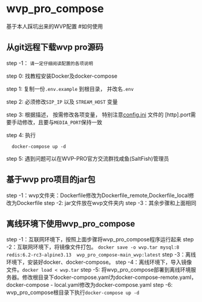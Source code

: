 # wvp_pro_compose
基于本人踩坑出来的WVP配置
#如何使用

## 从git远程下载wvp pro源码
  step -1： ``请一定仔细阅读配置的各项说明``
  
  step 0: 找教程安装Docker及docker-compose

  step 1: 复制一份``.env.example`` 到根目录， 并改名``.env``

  step 2: 必须修改``SIP_IP`` 以及 ``STREAM_HOST`` 变量

  step 3: 根据描述， 按需修改各项变量， 特别注意[config.ini](./wvp/config/config.ini) 文件的 [http].port需要手动修改，且要与``MEDIA_PORT``保持一致

  step 4: 执行

      docker-compose up -d
  
  step 5: 遇到问题可以在WVP-PRO官方交流群找咸鱼(SaltFish)管理员
  
## 基于wvp pro项目的jar包
  step -1：wvp文件夹：Dockerfile修改为Dockerfile_remote,Dockerfile_local修改为Dockerfile
  step -2: jar文件放在wvp文件夹内
  step -3：其余步骤和上面相同

## 离线环境下使用wvp_pro_compose
  step -1：互联网环境下，按照上面步骤将wvp_pro_compose程序运行起来
  step -2：互联网环境下，将镜像文件打包。 ``docker save -o wvp.tar mysql:8 redis:6.2-rc3-alpine3.13  wvp_pro_compose-main_wvp:latest`` 
  step -3：离线环境下，安装好docker、docker-compose。
  step -4：离线环境下，导入镜像文件。``docker load < wvp.tar``
  step -5: 将wvp_pro_compose部署到离线环境服务器。修改根目录下docker-compose.yaml为docker-compose-remote.yaml，docker-compose - local.yaml修改为docker-compose.yaml
  step -6: wvp_pro_compose根目录下执行``docker-compose up -d``
